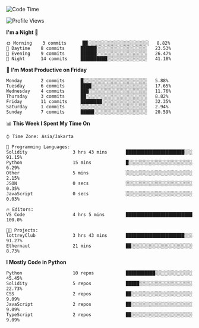 <!--START_SECTION:waka-->
![Code Time](http://img.shields.io/badge/Code%20Time-1%2C357%20hrs%2018%20mins-blue)

![Profile Views](http://img.shields.io/badge/Profile%20Views-0-blue)

**I'm a Night 🦉** 

```text
🌞 Morning    3 commits      ██░░░░░░░░░░░░░░░░░░░░░░░   8.82% 
🌆 Daytime    8 commits      ██████░░░░░░░░░░░░░░░░░░░   23.53% 
🌃 Evening    9 commits      ██████░░░░░░░░░░░░░░░░░░░   26.47% 
🌙 Night      14 commits     ██████████░░░░░░░░░░░░░░░   41.18%

```
📅 **I'm Most Productive on Friday** 

```text
Monday       2 commits      █░░░░░░░░░░░░░░░░░░░░░░░░   5.88% 
Tuesday      6 commits      ████░░░░░░░░░░░░░░░░░░░░░   17.65% 
Wednesday    4 commits      ███░░░░░░░░░░░░░░░░░░░░░░   11.76% 
Thursday     3 commits      ██░░░░░░░░░░░░░░░░░░░░░░░   8.82% 
Friday       11 commits     ████████░░░░░░░░░░░░░░░░░   32.35% 
Saturday     1 commits      ░░░░░░░░░░░░░░░░░░░░░░░░░   2.94% 
Sunday       7 commits      █████░░░░░░░░░░░░░░░░░░░░   20.59%

```


📊 **This Week I Spent My Time On** 

```text
⌚︎ Time Zone: Asia/Jakarta

💬 Programming Languages: 
Solidity                 3 hrs 43 mins       ██████████████████████░░░   91.15% 
Python                   15 mins             █░░░░░░░░░░░░░░░░░░░░░░░░   6.29% 
Other                    5 mins              ░░░░░░░░░░░░░░░░░░░░░░░░░   2.15% 
JSON                     0 secs              ░░░░░░░░░░░░░░░░░░░░░░░░░   0.35% 
JavaScript               0 secs              ░░░░░░░░░░░░░░░░░░░░░░░░░   0.03%

🔥 Editors: 
VS Code                  4 hrs 5 mins        █████████████████████████   100.0%

🐱‍💻 Projects: 
lottreyClub              3 hrs 43 mins       ██████████████████████░░░   91.27% 
Ethernaut                21 mins             ██░░░░░░░░░░░░░░░░░░░░░░░   8.73%

```

**I Mostly Code in Python** 

```text
Python                   10 repos            ███████████░░░░░░░░░░░░░░   45.45% 
Solidity                 5 repos             █████░░░░░░░░░░░░░░░░░░░░   22.73% 
CSS                      2 repos             ██░░░░░░░░░░░░░░░░░░░░░░░   9.09% 
JavaScript               2 repos             ██░░░░░░░░░░░░░░░░░░░░░░░   9.09% 
TypeScript               2 repos             ██░░░░░░░░░░░░░░░░░░░░░░░   9.09%

```



<!--END_SECTION:waka-->
